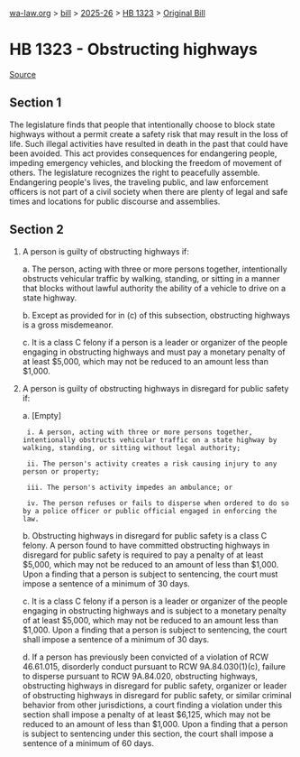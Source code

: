 [wa-law.org](/) > [bill](/bill/) > [2025-26](/bill/2025-26/) > [HB 1323](/bill/2025-26/hb/1323/) > [Original Bill](/bill/2025-26/hb/1323/1/)

# HB 1323 - Obstructing highways

[Source](http://lawfilesext.leg.wa.gov/biennium/2025-26/Pdf/Bills/House%20Bills/1323.pdf)

## Section 1
The legislature finds that people that intentionally choose to block state highways without a permit create a safety risk that may result in the loss of life. Such illegal activities have resulted in death in the past that could have been avoided. This act provides consequences for endangering people, impeding emergency vehicles, and blocking the freedom of movement of others. The legislature recognizes the right to peacefully assemble. Endangering people's lives, the traveling public, and law enforcement officers is not part of a civil society when there are plenty of legal and safe times and locations for public discourse and assemblies.

## Section 2
1. A person is guilty of obstructing highways if:

    a. The person, acting with three or more persons together, intentionally obstructs vehicular traffic by walking, standing, or sitting in a manner that blocks without lawful authority the ability of a vehicle to drive on a state highway.

    b. Except as provided for in (c) of this subsection, obstructing highways is a gross misdemeanor.

    c. It is a class C felony if a person is a leader or organizer of the people engaging in obstructing highways and must pay a monetary penalty of at least $5,000, which may not be reduced to an amount less than $1,000.

2. A person is guilty of obstructing highways in disregard for public safety if:

    a. [Empty]

        i. A person, acting with three or more persons together, intentionally obstructs vehicular traffic on a state highway by walking, standing, or sitting without legal authority;

        ii. The person's activity creates a risk causing injury to any person or property;

        iii. The person's activity impedes an ambulance; or

        iv. The person refuses or fails to disperse when ordered to do so by a police officer or public official engaged in enforcing the law.

    b. Obstructing highways in disregard for public safety is a class C felony. A person found to have committed obstructing highways in disregard for public safety is required to pay a penalty of at least $5,000, which may not be reduced to an amount of less than $1,000. Upon a finding that a person is subject to sentencing, the court must impose a sentence of a minimum of 30 days.

    c. It is a class C felony if a person is a leader or organizer of the people engaging in obstructing highways and is subject to a monetary penalty of at least $5,000, which may not be reduced to an amount less than $1,000. Upon a finding that a person is subject to sentencing, the court shall impose a sentence of a minimum of 30 days.

    d. If a person has previously been convicted of a violation of RCW 46.61.015, disorderly conduct pursuant to RCW 9A.84.030(1)(c), failure to disperse pursuant to RCW 9A.84.020, obstructing highways, obstructing highways in disregard for public safety, organizer or leader of obstructing highways in disregard for public safety, or similar criminal behavior from other jurisdictions, a court finding a violation under this section shall impose a penalty of at least $6,125, which may not be reduced to an amount of less than $1,000. Upon a finding that a person is subject to sentencing under this section, the court shall impose a sentence of a minimum of 60 days.
